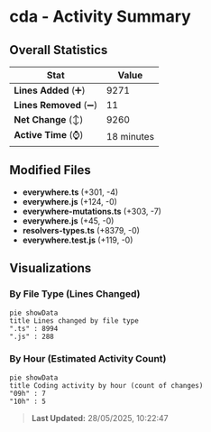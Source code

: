 # cda - Activity Summary 

## Overall Statistics

| Stat                   | Value                                                             |
| ---------------------- | ----------------------------------------------------------------- |
| **Lines Added** (➕)   | 9271                                          |
| **Lines Removed** (➖) | 11                                        |
| **Net Change** (↕)    | 9260                |
| **Active Time** (⌚)   | 18 minutes |


## Modified Files
- **everywhere.ts** (+301, -4)
- **everywhere.js** (+124, -0)
- **everywhere-mutations.ts** (+303, -7)
- **everywhere.js** (+45, -0)
- **resolvers-types.ts** (+8379, -0)
- **everywhere.test.js** (+119, -0)

## Visualizations

### By File Type (Lines Changed)

```mermaid
pie showData
title Lines changed by file type
".ts" : 8994
".js" : 288
```

### By Hour (Estimated Activity Count)

```mermaid
pie showData
title Coding activity by hour (count of changes)
"09h" : 7
"10h" : 5
```


> **Last Updated:** 28/05/2025, 10:22:47